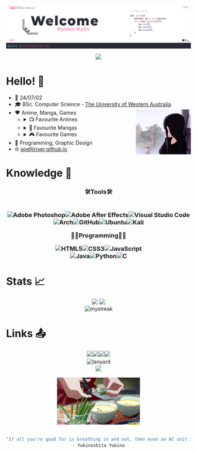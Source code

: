 <!-- Author: Spelljinxer -->

<img align="center" src="./img/profilebanner2.png">
<br>
<p align="center">
<img src="https://readme-typing-svg.demolab.com?font=Montserrat&size=15&duration=3500&pause=1000&color=E46D91&center=true&width=435&lines=01001000+01000101+01001110+01010100+01000001+01001001"></img>
</p>

# Hello! 👋
<p align="center">

* 📆 24/07/02
* 🎓 BSc. Computer Science - <a href="https://www.uwa.edu.au/">The University of Western Australia</a>
<img src="./img/test1.gif" align="right" width=150px></img>
* ❤️ Anime, Manga, Games
  * <details><summary>📺 Favourite Animes</summary>
    <ul>
      <li><a href="https://anilist.co/anime/14813/My-Teen-Romantic-Comedy-SNAFU/"> Oregairu</li>
      <li><a href="https://anilist.co/anime/7791/KON-Season-2/"> K-On!!</li>
      <li><a href="https://anilist.co/anime/5081/Bakemonogatari/"> Monogatari </li></a>
    </ul>
    </details>
  * <details><summary>📖 Favourite Mangas</summary>
    <ul>
      <li><a href="https://anilist.co/manga/105577/Giji-Harem/"> Giji Harem</li>
      <li><a href="https://anilist.co/manga/107282/Shikimoris-Not-Just-a-Cutie/"> Shikimori's Not Just a Cutie </li>
      <li><a href="https://anilist.co/manga/101177/Fly-Me-to-the-Moon/"> Tonikaku Kawaii </li>
      <li><a href="https://anilist.co/manga/112981/Kubo-Wont-Let-Me-Be-Invisible/"> Kubo Won't Let Me Be Invisible </li></a>
    </ul>
    </details>
  * <details><summary>🎮 Favourite Games</summary>
    <ul>
      <li><img width=20 src="./img/genshinicon.png"> Genshin Impact</li>
      <li><img width=20 src="./img/nikke.png"> Goddess of Victory: Nikke </li>
      <li><img width=20 src="./img/emil.png"> Nier Replicant / Automata</li>
      <li><img width=20 src="./img/2hu.ico"> Touhou Project</li>
    </ul>
    </details>
* 💙 Programming, Graphic Design
* 🌐 <a href="https://spelljinxer.github.io/">spelljinxer.github.io</a>


# Knowledge 🧠
<center>

 <h3 align=center>🛠️Tools🛠️
 <br><br>

![Adobe Photoshop](https://img.shields.io/badge/adobe%20photoshop-%2331A8FF.svg?style=for-the-badge&logo=adobe%20photoshop&logoColor=white)![Adobe After Effects](https://img.shields.io/badge/Adobe%20After%20Effects-9999FF.svg?style=for-the-badge&logo=Adobe%20After%20Effects&logoColor=white)![Visual Studio Code](https://img.shields.io/badge/Visual%20Studio%20Code-0078d7.svg?style=for-the-badge&logo=visual-studio-code&logoColor=white)<br>
![Arch](https://img.shields.io/badge/Arch%20Linux-1793D1?logo=arch-linux&logoColor=fff&style=for-the-badge)![GitHub](https://img.shields.io/badge/github-%23121011.svg?style=for-the-badge&logo=github&logoColor=white)![Ubuntu](https://img.shields.io/badge/Ubuntu-E95420?style=for-the-badge&logo=ubuntu&logoColor=white)![Kali](https://img.shields.io/badge/Kali-268BEE?style=for-the-badge&logo=kalilinux&logoColor=white)

👨‍💻Programming👨‍💻

![HTML5](https://img.shields.io/badge/html5-%23E34F26.svg?style=for-the-badge&logo=html5&logoColor=white)![CSS3](https://img.shields.io/badge/css3-%231572B6.svg?style=for-the-badge&logo=css3&logoColor=white)![JavaScript](https://img.shields.io/badge/javascript-%23323330.svg?style=for-the-badge&logo=javascript&logoColor=%23F7DF1E)<br>
![Java](https://img.shields.io/badge/java-%23ED8B00.svg?style=for-the-badge&logo=java&logoColor=white)![Python](https://img.shields.io/badge/python-3670A0?style=for-the-badge&logo=python&logoColor=ffdd54)![C](https://img.shields.io/badge/c-%2300599C.svg?style=for-the-badge&logo=c&logoColor=white)
<br></center>

# Stats 📈 
<p align="center">
<img width=351 src="https://readme-stats-spelljinxer.vercel.app/api?username=Spelljinxer&theme=dracula&show_icons=true&count_private=true&show_icons=true">&nbsp;<img width=294 src="https://readme-stats-spelljinxer.vercel.app/api/top-langs?username=Spelljinxer&layout=compact&theme=dracula&custom_title=Top&nbsp;Languages"/><br>
<!-- Streak API-->
<img src="https://github-readme-streak-stats.herokuapp.com/?user=Spelljinxer&theme=dracula" alt="mystreak"/>
</p>

# Links 📤
<p align="center">
<a href="https://steamcommunity.com/id/spelljinxer/"><img src="https://img.shields.io/badge/steam-%23000000.svg?style=for-the-badge&logo=steam&logoColor=white"></a><a href="https://open.spotify.com/user/necj33rd3m1wb5klvdjtp4z1q?si=be17277a60be486b"><img src="https://img.shields.io/badge/Spotify-1ED760?style=for-the-badge&logo=spotify&logoColor=white"></a><a href="https://www.twitch.tv/Spelljinxer"><img src="https://img.shields.io/badge/Twitch-%239146FF.svg?style=for-the-badge&logo=Twitch&logoColor=white"><a href="https://anilist.co/user/Kyokino/"><img src="https://img.shields.io/badge/AniList-AniList-blue?style=for-the-badge&logo=Anilist&logoColor=white&labelColor=blue&color=blue&label="></a></a><br><img align="center" src="https://lanyard.cnrad.dev/api/216594576247488513" alt="lanyard"></img><br><img align="center" src="https://spotify-github-profile.vercel.app/api/view?uid=necj33rd3m1wb5klvdjtp4z1q&cover_image=true&theme=novatorem&show_offline=false&background_color=000000&bar_color=977dde&bar_color_cover=false"></img><br><br>
<img align="center" width=45% src="./img/noodles.gif"><br><br>
</p>
<div align="center">

```scala
"If all you're good for is breathing in and out, then even an AC unit is more useful than you."
- Yukinoshita Yukino
```
</div>
